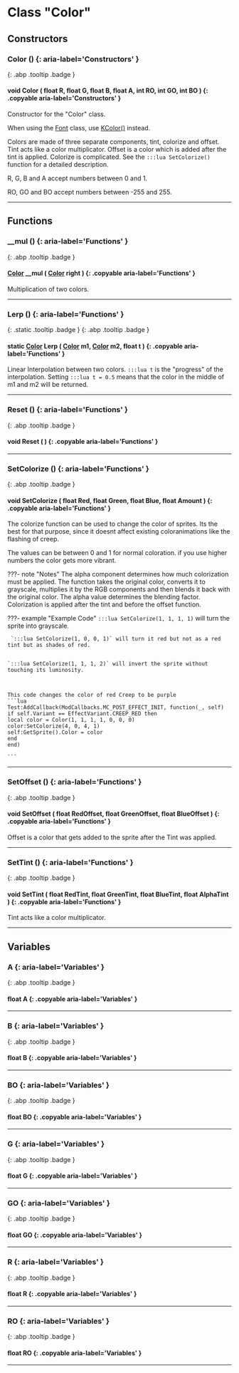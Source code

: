 # Class "Color"
## Constructors
### Color () {: aria-label='Constructors' }
[ ](#){: .abp .tooltip .badge }
#### void Color ( float R, float G, float B, float A, int RO, int GO, int BO ) {: .copyable aria-label='Constructors' }

Constructor for the "Color" class.

When using the [Font](../Font) class, use [KColor()](../KColor) instead. 

Colors are made of three separate components, tint, colorize and offset. Tint acts like a color multiplicator. Offset is a color which is added after the tint is applied. Colorize is complicated. See the `:::lua SetColorize()` function for a detailed description.

R, G, B and A accept numbers between 0 and 1.

RO, GO and BO accept numbers between -255 and 255.
___ 
## Functions
### __mul () {: aria-label='Functions' }
[ ](#){: .abp .tooltip .badge }
#### [Color](../Color) __mul ( [Color](../Color) right ) {: .copyable aria-label='Functions' }

Multiplication of two colors.
___ 
### Lerp () {: aria-label='Functions' }
[ ](#){: .static .tooltip .badge } [ ](#){: .abp .tooltip .badge }
#### static [Color](../Color) Lerp ( [Color](../Color) m1, [Color](../Color) m2, float t ) {: .copyable aria-label='Functions' }

Linear Interpolation between two colors. `:::lua t` is the "progress" of the interpolation. Setting `:::lua t = 0.5` means that the color in the middle of m1 and m2 will be returned.
___ 
### Reset () {: aria-label='Functions' }
[ ](#){: .abp .tooltip .badge }
#### void Reset ( ) {: .copyable aria-label='Functions' }

___ 
### SetColorize () {: aria-label='Functions' }
[ ](#){: .abp .tooltip .badge }
#### void SetColorize ( float Red, float Green, float Blue, float Amount ) {: .copyable aria-label='Functions' }

The colorize function can be used to change the color of sprites. Its the best for that purpose, since it doesnt affect existing coloranimations like the flashing of creep.

The values can be between 0 and 1 for normal coloration. if you use higher numbers the color gets more vibrant.

???- note "Notes"
    The alpha component determines how much colorization must be applied. The function takes the original color, converts it to grayscale, multiplies it by the RGB components and then blends it back with the original color. The alpha value determines the blending factor.
    Colorization is applied after the tint and before the offset function.

???- example "Example Code"
    `:::lua SetColorize(1, 1, 1, 1)` will turn the sprite into grayscale.
    
     `:::lua SetColorize(1, 0, 0, 1)` will turn it red but not as a red tint but as shades of red.
    
    
    `:::lua SetColorize(1, 1, 1, 2)` will invert the sprite without touching its luminosity.
    
    
    
    This code changes the color of red Creep to be purple
    ```lua 
    Test:AddCallback(ModCallbacks.MC_POST_EFFECT_INIT, function(_, self)
    if self.Variant == EffectVariant.CREEP_RED then
    local color = Color(1, 1, 1, 1, 0, 0, 0)
    color:SetColorize(4, 0, 4, 1)
    self:GetSprite().Color = color
    end
    end)
    
    ```

___ 
### SetOffset () {: aria-label='Functions' }
[ ](#){: .abp .tooltip .badge }
#### void SetOffset ( float RedOffset, float GreenOffset, float BlueOffset ) {: .copyable aria-label='Functions' }

Offset is a color that gets added to the sprite after the Tint was applied.
___ 
### SetTint () {: aria-label='Functions' }
[ ](#){: .abp .tooltip .badge }
#### void SetTint ( float RedTint, float GreenTint, float BlueTint, float AlphaTint ) {: .copyable aria-label='Functions' }

Tint acts like a color multiplicator.
___ 
## Variables
### A {: aria-label='Variables' }
[ ](#){: .abp .tooltip .badge }
#### float A  {: .copyable aria-label='Variables' }

___ 
### B {: aria-label='Variables' }
[ ](#){: .abp .tooltip .badge }
#### float B  {: .copyable aria-label='Variables' }

___ 
### BO {: aria-label='Variables' }
[ ](#){: .abp .tooltip .badge }
#### float BO  {: .copyable aria-label='Variables' }

___ 
### G {: aria-label='Variables' }
[ ](#){: .abp .tooltip .badge }
#### float G  {: .copyable aria-label='Variables' }

___ 
### GO {: aria-label='Variables' }
[ ](#){: .abp .tooltip .badge }
#### float GO  {: .copyable aria-label='Variables' }

___ 
### R {: aria-label='Variables' }
[ ](#){: .abp .tooltip .badge }
#### float R  {: .copyable aria-label='Variables' }

___ 
### RO {: aria-label='Variables' }
[ ](#){: .abp .tooltip .badge }
#### float RO  {: .copyable aria-label='Variables' }

___ 
